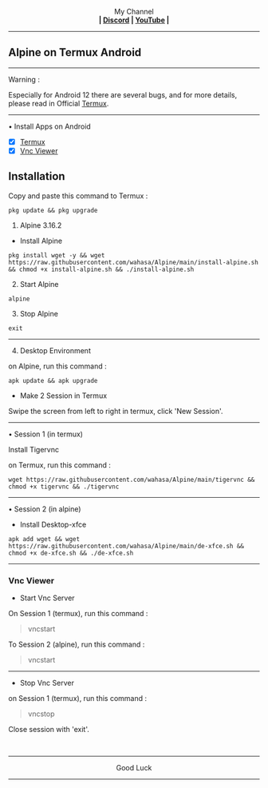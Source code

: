 
<p align="center">My Channel</br><b>
| <a href="https://discord.gg/GCehyym">Discord</a> | <a href="https://youtube.com/channel/UC3sLb7eZCu72iv3G1yUhUHQ">YouTube</a> |</b></p>

---
## Alpine on Termux Android

---------
Warning :

Especially for Android 12 there are several bugs, and for more details, please read in Official [Termux](https://github.com/termux/termux-app).

---------
• Install Apps on Android
- [x] [Termux](https://github.com/termux/termux-app/releases)
- [x] [Vnc Viewer](https://play.google.com/store/apps/details?id=com.realvnc.viewer.android)

## Installation

Copy and paste this command to Termux :

```
pkg update && pkg upgrade
```

1. Alpine 3.16.2
* Install Alpine

```
pkg install wget -y && wget https://raw.githubusercontent.com/wahasa/Alpine/main/install-alpine.sh && chmod +x install-alpine.sh && ./install-alpine.sh
```

2. Start Alpine

```
alpine
```

3. Stop Alpine

```
exit

```

---
4. Desktop Environment

on Alpine, run this command :

```
apk update && apk upgrade
```

* Make 2 Session in Termux

Swipe the screen from left to right in termux, click 'New Session'.

---
• Session 1 (in termux)

Install Tigervnc

on Termux, run this command :
```
wget https://raw.githubusercontent.com/wahasa/Alpine/main/tigervnc && chmod +x tigervnc && ./tigervnc
```

---
• Session 2 (in alpine)

- Install Desktop-xfce
```
apk add wget && wget https://raw.githubusercontent.com/wahasa/Alpine/main/de-xfce.sh && chmod +x de-xfce.sh && ./de-xfce.sh
```

---
### Vnc Viewer 
* Start Vnc Server

On Session 1 (termux), run this command :

> vncstart

To Session 2 (alpine), run this command :

> vncstart

---
* Stop Vnc Server

on Session 1 (termux), run this command :

> vncstop

Close session with 'exit'.

</br>

---
<p align="center">Good Luck</p>

---
